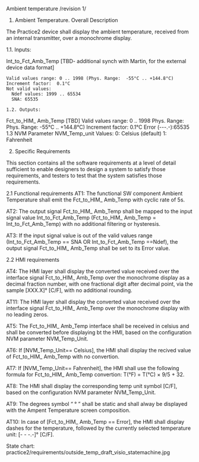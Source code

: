 Ambient temperature
	/revision 1/

1.  Ambient Temperature. Overall Description  

The Practice2 device shall display the ambient temperature, received from an internal transmitter, over a monochrome display.

1.1. Inputs:

Int_to_Fct_Amb_Temp
	[TBD- additional synch with Martin, for the external device data format]
	
	Valid values range: 0 .. 1998 (Phys. Range:  -55°C .. +144.8°C)
	Increment factor:  0.1°C
	Not valid values:
	  Ndef values: 1999 .. 65534
	  SNA: 65535
	
	1.2. Outputs:
Fct_to_HIM_ Amb_Temp
	[TBD]
	Valid values range: 0 .. 1998
	Phys. Range:  Phys. Range:  -55°C .. +144.8°C)
	Increment factor:  0.1°C
	Error (---.-):65535
1.3 NVM Parameter
	NVM_Temp_unit
	Values:
	    0: Celsius (default) 
	    1: Fahrenheit	

2.  Specific Requirements  

This section contains all the software requirements at a level of detail sufficient to enable designers to design a system to satisfy those requirements, and testers to test that the system satisfies those requirements.

2.1 Functional requirements
AT1: 	The functional SW component Ambient Temperature shall emit the Fct_to_HIM_ Amb_Temp with cyclic rate of 5s.

AT2: 	The output signal Fct_to_HIM_ Amb_Temp shall be mapped to the input signal value Int_to_Fct_Amb_Temp (Fct_to_HIM_ Amb_Temp = Int_to_Fct_Amb_Temp) with no additional filtering or hysteresis.

AT3:	 If the input signal value is out of the valid values range (Int_to_Fct_Amb_Temp == SNA OR  Int_to_Fct_Amb_Temp ==Ndef), the output signal Fct_to_HIM_ Amb_Temp shall be set to its  Error value.

2.2 HMI requirements

AT4: 	The HMI layer shall display the converted value received over the interface signal Fct_to_HIM_ Amb_Temp over the monochrome display as a decimal fraction number, with one fractional digit after decimal point, via the sample [XXX.X]° [C/F], with no additional rounding.

AT11:	The HMI layer shall display the converted value received over the interface signal Fct_to_HIM_ Amb_Temp over the monochrome display with no leading zeros.

AT5: 	The Fct_to_HIM_ Amb_Temp interface shall be received in celsius and shall be converted before displaying bt the HMI, based on the configuration NVM parameter NVM_Temp_Unit.

AT6:	If [NVM_Temp_Unit== Celsius], the HMI shall display the recived value of Fct_to_HIM_ Amb_Temp with no convertion.

AT7: 	If [NVM_Temp_Unit== Fahrenheit], the HMI shall use the following formula for Fct_to_HIM_ Amb_Temp convertion: T(°F) = T(°C) × 9/5 + 32.

AT8: 	The HMI shall display the corresponding temp unit symbol [C/F], based on the configuration NVM parameter NVM_Temp_Unit.

AT9: 	The degrees symbol “ ° ” shall be static and  shall alway be displayed with the Ampent Temperature screen composition. 

AT10: In case of [Fct_to_HIM_ Amb_Temp == Error], the HMI shall display dashes for the temperature, followed by the currently selected temperature unit: [- - -.-]° [C/F].


State chart:
 practice2/requirements/outside_temp_draft_visio_statemachine.jpg 
